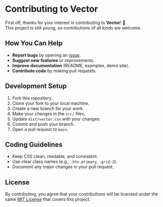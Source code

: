 # Contributing to Vector

First off, thanks for your interest in contributing to **Vector**! 🎉  
This project is still young, so contributions of all kinds are welcome.

## How You Can Help

- **Report bugs** by opening an [issue](../../issues).
- **Suggest new features** or improvements.
- **Improve documentation** (README, examples, demo site).
- **Contribute code** by making pull requests.

## Development Setup

1. Fork this repository.
2. Clone your fork to your local machine.
3. Create a new branch for your work.
4. Make your changes in the `src/` files.
5. Update `dist/vector.css` with your changes.
6. Commit and push your branch.
7. Open a pull request to `main`.

## Coding Guidelines

- Keep CSS clean, readable, and consistent.
- Use clear class names (e.g., `.btn-primary`, `.grid-2`).
- Document any major changes in your pull request.

## License

By contributing, you agree that your contributions will be licensed under the same [MIT License](LICENSE) that covers this project.
